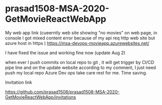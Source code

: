 # prasad1508-MSA-2020-GetMovieReactWebApp

My web app link (cueerntly web site showing "no movies" on web page, in console  I got mixed content error because of  my api req http web site but azure host in https )
https://msa-devops-movieapp.azurewebsites.net/

I have fixed the issue and working fine now (update Aug 2)

when ever I push commits on local repo to git , it will get trigger by CI/CD pipe line and on the update website according to my comment, I just need push my local repo Azure Dev ops take care rest for me. Time saving.

Invitation link

https://github.com/prasad1508/prasad1508-MSA-2020-GetMovieReactWebApp/invitations
